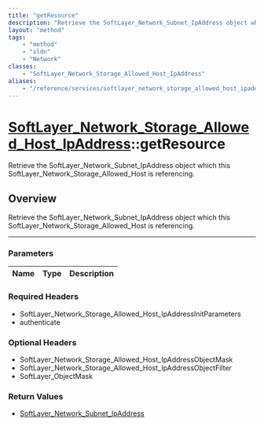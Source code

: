 ```yaml
---
title: "getResource"
description: "Retrieve the SoftLayer_Network_Subnet_IpAddress object which this SoftLayer_Network_Storage_Allowed_Host is referencing."
layout: "method"
tags:
    - "method"
    - "sldn"
    - "Network"
classes:
    - "SoftLayer_Network_Storage_Allowed_Host_IpAddress"
aliases:
    - "/reference/services/softlayer_network_storage_allowed_host_ipaddress/getResource"
---
```

# [SoftLayer_Network_Storage_Allowed_Host_IpAddress](/reference/services/SoftLayer_Network_Storage_Allowed_Host_IpAddress)::getResource


Retrieve the SoftLayer_Network_Subnet_IpAddress object which this SoftLayer_Network_Storage_Allowed_Host is referencing.


## Overview 
Retrieve the SoftLayer_Network_Subnet_IpAddress object which this SoftLayer_Network_Storage_Allowed_Host is referencing.

-----

### Parameters 
|Name | Type | Description |
| --- | --- | --- |


### Required Headers
* SoftLayer_Network_Storage_Allowed_Host_IpAddressInitParameters
* authenticate


### Optional Headers
* SoftLayer_Network_Storage_Allowed_Host_IpAddressObjectMask
* SoftLayer_Network_Storage_Allowed_Host_IpAddressObjectFilter
* SoftLayer_ObjectMask

### Return Values
* <a href='/reference/datatypes/SoftLayer_Network_Subnet_IpAddress'>SoftLayer_Network_Subnet_IpAddress </a>




